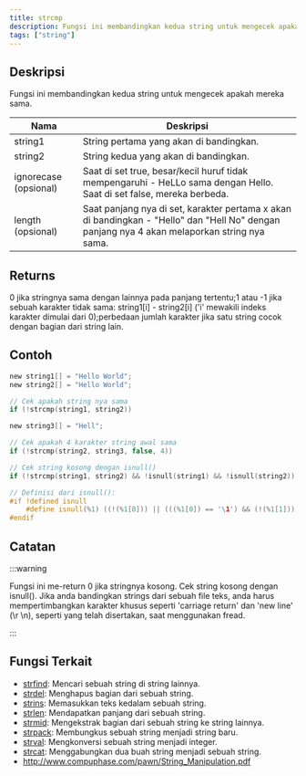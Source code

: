```yaml
---
title: strcmp
description: Fungsi ini membandingkan kedua string untuk mengecek apakah mereka sama.
tags: ["string"]
---
```


<LowercaseNote />

## Deskripsi

Fungsi ini membandingkan kedua string untuk mengecek apakah mereka sama.

| Nama                  | Deskripsi                                                                                                                                    |
| --------------------- | -------------------------------------------------------------------------------------------------------------------------------------------- |
| string1               | String pertama yang akan di bandingkan.                                                                                                      |
| string2               | String kedua yang akan di bandingkan.                                                                                                        |
| ignorecase (opsional) | Saat di set true, besar/kecil huruf tidak mempengaruhi - HeLLo sama dengan Hello. Saat di set false, mereka berbeda.                         |
| length (opsional)     | Saat panjang nya di set, karakter pertama x akan di bandingkan - "Hello" dan "Hell No" dengan panjang nya 4 akan melaporkan string nya sama. |

## Returns

0 jika stringnya sama dengan lainnya pada panjang tertentu;1 atau -1 jika sebuah karakter tidak sama: string1[i] - string2[i] ('i' mewakili indeks karakter dimulai dari 0);perbedaan jumlah karakter jika satu string cocok dengan bagian dari string lain.

## Contoh

```c
new string1[] = "Hello World";
new string2[] = "Hello World";

// Cek apakah string nya sama
if (!strcmp(string1, string2))

new string3[] = "Hell";

// Cek apakah 4 karakter string awal sama
if (!strcmp(string2, string3, false, 4))

// Cek string kosong dengan isnull()
if (!strcmp(string1, string2) && !isnull(string1) && !isnull(string2))

// Definisi dari isnull():
#if !defined isnull
    #define isnull(%1) ((!(%1[0])) || (((%1[0]) == '\1') && (!(%1[1]))))
#endif
```

## Catatan

:::warning

Fungsi ini me-return 0 jika stringnya kosong. Cek string kosong dengan isnull(). Jika anda bandingkan strings dari sebuah file teks, anda harus mempertimbangkan karakter khusus seperti 'carriage return' dan 'new line' (\r \n), seperti yang telah disertakan, saat menggunakan fread.

:::

## Fungsi Terkait

- [strfind](strfind): Mencari sebuah string di string lainnya.
- [strdel](strdel): Menghapus bagian dari sebuah string.
- [strins](strins): Memasukkan teks kedalam sebuah string.
- [strlen](strlen): Mendapatkan panjang dari sebuah string.
- [strmid](strmid): Mengekstrak bagian dari sebuah string ke string lainnya.
- [strpack](strpack): Membungkus sebuah string menjadi string baru.
- [strval](strval): Mengkonversi sebuah string menjadi integer.
- [strcat](strcat): Menggabungkan dua buah string menjadi sebuah string.
- http://www.compuphase.com/pawn/String_Manipulation.pdf
